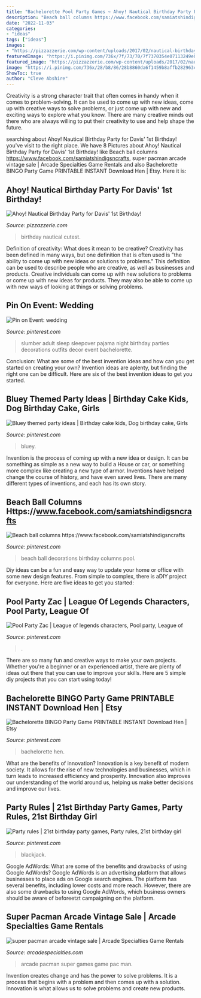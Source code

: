 ```yaml
---
title: "Bachelorette Pool Party Games ~ Ahoy! Nautical Birthday Party For Davis&#039; 1st Birthday!"
description: "Beach ball columns https://www.facebook.com/samiatshindigsncrafts"
date: "2022-11-03"
categories:
- "ideas"
tags: ["ideas"]
images:
- "https://pizzazzerie.com/wp-content/uploads/2017/02/nautical-birthday-party-details-2.png"
featuredImage: "https://i.pinimg.com/736x/7f/73/70/7f7370354e07113249e0615cf239920c.jpg"
featured_image: "https://pizzazzerie.com/wp-content/uploads/2017/02/nautical-birthday-party-details-2.png"
image: "https://i.pinimg.com/736x/28/b8/86/28b8860da6f1459b8affb282963c52de.jpg"
ShowToc: true
author: "Cleve Abshire"
---
```



Creativity is a strong character trait that often comes in handy when it comes to problem-solving. It can be used to come up with new ideas, come up with creative ways to solve problems, or just come up with new and exciting ways to explore what you know. There are many creative minds out there who are always willing to put their creativity to use and help shape the future.

	

		
searching about Ahoy! Nautical Birthday Party for Davis&#039; 1st Birthday! you've visit to the right place. We have 8 Pictures about Ahoy! Nautical Birthday Party for Davis&#039; 1st Birthday! like Beach ball columns https://www.facebook.com/samiatshindigsncrafts, super pacman arcade vintage sale | Arcade Specialties Game Rentals and also Bachelorette BINGO Party Game PRINTABLE INSTANT Download Hen | Etsy. Here it is:
		
    
## Ahoy! Nautical Birthday Party For Davis&#039; 1st Birthday!

<img loading=lazy src="https://pizzazzerie.com/wp-content/uploads/2017/02/nautical-birthday-party-details-2.png" onerror="this.onerror=null;this.src='https://tse4.mm.bing.net/th?id=OIP.PpC1Va0YtqCVjo99rXkrEQHaNX&amp;pid=15.1';" alt="Ahoy! Nautical Birthday Party for Davis&#039; 1st Birthday!">

_Source: pizzazzerie.com_

>birthday nautical cutest. 

	

Definition of creativity: What does it mean to be creative?
Creativity has been defined in many ways, but one definition that is often used is "the ability to come up with new ideas or solutions to problems." This definition can be used to describe people who are creative, as well as businesses and products. Creative individuals can come up with new solutions to problems or come up with new ideas for products. They may also be able to come up with new ways of looking at things or solving problems.

    
## Pin On Event: Wedding

<img loading=lazy src="https://i.pinimg.com/736x/e0/bd/f7/e0bdf7be54c4f00d1bf8f1c45ef172c7--sleep-hens.jpg" onerror="this.onerror=null;this.src='https://tse4.mm.bing.net/th?id=OIP.xiRDJ0eG4z7rEeKdNitFDQHaJ3&amp;pid=15.1';" alt="Pin on Event: wedding">

_Source: pinterest.com_

>slumber adult sleep sleepover pajama night birthday parties decorations outfits decor event bachelorette. 

	

Conclusion: What are some of the best invention ideas and how can you get started on creating your own?
Invention ideas are aplenty, but finding the right one can be difficult. Here are six of the best invention ideas to get you started.

    
## Bluey Themed Party Ideas | Birthday Cake Kids, Dog Birthday Cake, Girls

<img loading=lazy src="https://i.pinimg.com/736x/75/60/12/7560126a01e5345ca95901763c5a588f.jpg" onerror="this.onerror=null;this.src='https://tse3.mm.bing.net/th?id=OIP.I8jlefR4V1MmXbgGY0sLCwHaJ3&amp;pid=15.1';" alt="Bluey themed party ideas | Birthday cake kids, Dog birthday cake, Girls">

_Source: pinterest.com_

>bluey. 

	

Invention is the process of coming up with a new idea or design. It can be something as simple as a new way to build a House or car, or something more complex like creating a new type of armor. Inventions have helped change the course of history, and have even saved lives. There are many different types of inventions, and each has its own story.

    
## Beach Ball Columns Https://www.facebook.com/samiatshindigsncrafts

<img loading=lazy src="https://i.pinimg.com/736x/86/1e/ad/861eadc6b1b05cd664e8f7ba0c38c64b.jpg" onerror="this.onerror=null;this.src='https://tse3.mm.bing.net/th?id=OIP.jbnEyx1zssOXPxJM41HXKwHaNK&amp;pid=15.1';" alt="Beach ball columns https://www.facebook.com/samiatshindigsncrafts">

_Source: pinterest.com_

>beach ball decorations birthday columns pool. 

	

Diy ideas can be a fun and easy way to update your home or office with some new design features. From simple to complex, there is aDIY project for everyone. Here are five ideas to get you started: 

    
## Pool Party Zac | League Of Legends Characters, Pool Party, League Of

<img loading=lazy src="https://i.pinimg.com/736x/28/b8/86/28b8860da6f1459b8affb282963c52de.jpg" onerror="this.onerror=null;this.src='https://tse2.mm.bing.net/th?id=OIP.qEs8SNlsz9gVGHAwaaixYQAAAA&amp;pid=15.1';" alt="Pool Party Zac | League of legends characters, Pool party, League of">

_Source: pinterest.com_

>. 

	

There are so many fun and creative ways to make your own projects. Whether you're a beginner or an experienced artist, there are plenty of ideas out there that you can use to improve your skills. Here are 5 simple diy projects that you can start using today!

    
## Bachelorette BINGO Party Game PRINTABLE INSTANT Download Hen | Etsy

<img loading=lazy src="https://i.pinimg.com/736x/7a/97/da/7a97daebab21f2785003723409cd9d20.jpg" onerror="this.onerror=null;this.src='https://tse2.mm.bing.net/th?id=OIP.NnvxTIFzdMEYD9q-AYFecwHaKX&amp;pid=15.1';" alt="Bachelorette BINGO Party Game PRINTABLE INSTANT Download Hen | Etsy">

_Source: pinterest.com_

>bachelorette hen. 

	

What are the benefits of innovation?
Innovation is a key benefit of modern society. It allows for the rise of new technologies and businesses, which in turn leads to increased efficiency and prosperity. Innovation also improves our understanding of the world around us, helping us make better decisions and improve our lives.

    
## Party Rules | 21st Birthday Party Games, Party Rules, 21st Birthday Girl

<img loading=lazy src="https://i.pinimg.com/736x/7f/73/70/7f7370354e07113249e0615cf239920c.jpg" onerror="this.onerror=null;this.src='https://tse2.mm.bing.net/th?id=OIP.8Gvg3vWhzJzsfY8uLZd1YwHaQB&amp;pid=15.1';" alt="Party rules | 21st birthday party games, Party rules, 21st birthday girl">

_Source: pinterest.com_

>blackjack. 

	

Google AdWords: What are some of the benefits and drawbacks of using Google AdWords?
Google AdWords is an advertising platform that allows businesses to place ads on Google search engines. The platform has several benefits, including lower costs and more reach. However, there are also some drawbacks to using Google AdWords, which business owners should be aware of beforeetzt campaigning on the platform.

    
## Super Pacman Arcade Vintage Sale | Arcade Specialties Game Rentals

<img loading=lazy src="https://arcadespecialties.com/wp-content/uploads/2020/10/super-pacman-arcade-vintage-sale.jpg" onerror="this.onerror=null;this.src='https://tse1.mm.bing.net/th?id=OIP.WYah3Fxo79L0nRVgd5bIewHaJ3&amp;pid=15.1';" alt="super pacman arcade vintage sale | Arcade Specialties Game Rentals">

_Source: arcadespecialties.com_

>arcade pacman super games game pac man. 

	

Invention creates change and has the power to solve problems. It is a process that begins with a problem and then comes up with a solution. Innovation is what allows us to solve problems and create new products.

